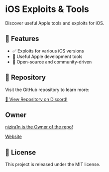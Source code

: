 # iOS Exploits & Tools

Discover useful Apple tools and exploits for iOS.

## 📌 Features
- ✅ Exploits for various iOS versions
- 🔧 Useful Apple development tools
- 📂 Open-source and community-driven

## 📂 Repository
Visit the GitHub repository to learn more:

[🔗 View Repository on Discord!](https://discord.gg/XBR4kuxYV6)

## Owner
[nizira1n is the Owner of the repo! ](https://discord.gg/nizira1n)

[Website](https://nizira1n.de/)
## 📜 License
This project is released under the MIT license.

